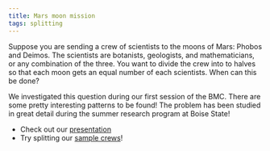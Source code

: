 ```yaml
---
title: Mars moon mission
tags: splitting
---
```


Suppose you are sending a crew of scientists to the moons of Mars: Phobos and Deimos. The scientists are botanists, geologists, and mathematicians, or any combination of the three. You want to divide the crew into to halves so that each moon gets an equal number of each scientists. When can this be done?<!--more-->

We investigated this question during our first session of the BMC. There are some pretty interesting patterns to be found! The problem has been studied in great detail during the summer research program at Boise State!

<ul>
<li>Check out our <a href="http://boisemathcircles.org/wp-content/uploads/2016/09/Moons-of-mars.pdf">presentation</a></li>
<li>Try splitting our <a href="http://boisemathcircles.org/wp-content/uploads/2016/09/crews.pdf">sample crews</a>!</li>
</ul>
